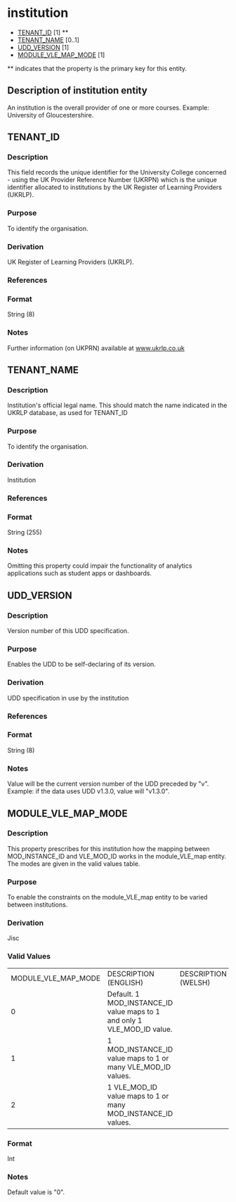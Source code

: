 # institution
* [TENANT_ID](#tenant_id) [1] **
* [TENANT_NAME](#tenant_name) [0..1]
* [UDD_VERSION](#udd_version) [1]
* [MODULE_VLE_MAP_MODE](#module_vle_map_mode) [1]

\** indicates that the property is the primary key for this entity.

## Description of institution entity
An institution is the overall provider of one or more courses.  Example: University of Gloucestershire.

## TENANT_ID
### Description
This field records the unique identifier for the University College concerned - using the UK Provider Reference Number (UKRPN) which is the unique identifier allocated to institutions by the UK Register of Learning Providers (UKRLP).

### Purpose
To identify the organisation.

### Derivation
UK Register of Learning Providers (UKRLP).

### References

### Format
String (8)

### Notes
Further information (on UKPRN) available at www.ukrlp.co.uk


## TENANT_NAME
### Description
Institution's official legal name. This should match the name indicated in the UKRLP database, as used for TENANT_ID

### Purpose
To identify the organisation.

### Derivation
Institution

### References

### Format
String (255)

### Notes
Omitting this property could impair the functionality of analytics applications such as student apps or dashboards.

## UDD_VERSION
### Description
Version number of this UDD specification.

### Purpose
Enables the UDD to be self-declaring of its version.

### Derivation
UDD specification in use by the institution

### References

### Format
String (8)

### Notes
Value will be the current version number of the UDD preceded by "v".  Example: if the data uses UDD v1.3.0, value will "v1.3.0".


## MODULE_VLE_MAP_MODE
### Description
This property prescribes for this institution how the mapping between MOD_INSTANCE_ID and VLE_MOD_ID works in the module_VLE_map entity. The modes are given in the valid values table.

### Purpose
To enable the constraints on the module_VLE_map entity to be varied between institutions.

### Derivation
Jisc

### Valid Values
<table>
<tr><td>MODULE_VLE_MAP_MODE</td><td>DESCRIPTION (ENGLISH)</td><td>DESCRIPTION (WELSH)</td></tr>
<tr><td>0</td><td>Default. 1 MOD_INSTANCE_ID value maps to 1 and only 1 VLE_MOD_ID value.</td><td></td></tr>
<tr><td>1</td><td>1 MOD_INSTANCE_ID value maps to 1 or many VLE_MOD_ID values.</td><td></td></tr>
<tr><td>2</td><td>1 VLE_MOD_ID value maps to 1 or many MOD_INSTANCE_ID values.</td><td></td></tr>
</table>

### Format
Int

### Notes
Default value is "0".